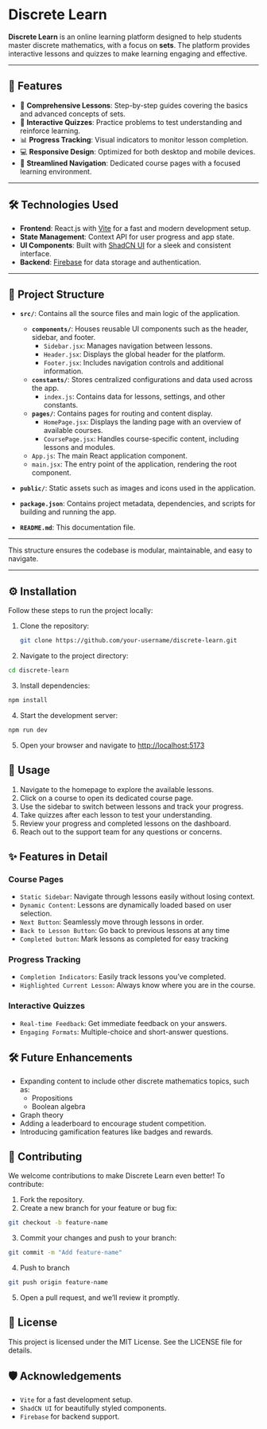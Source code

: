 # Discrete Learn

**Discrete Learn** is an online learning platform designed to help students master discrete mathematics, with a focus on **sets**. The platform provides interactive lessons and quizzes to make learning engaging and effective.

---

## 🚀 Features

- 📘 **Comprehensive Lessons**: Step-by-step guides covering the basics and advanced concepts of sets.
- 📝 **Interactive Quizzes**: Practice problems to test understanding and reinforce learning.
- 📊 **Progress Tracking**: Visual indicators to monitor lesson completion.
- 💻 **Responsive Design**: Optimized for both desktop and mobile devices.
- 🔄 **Streamlined Navigation**: Dedicated course pages with a focused learning environment.

---

## 🛠️ Technologies Used

- **Frontend**: React.js with [Vite](https://vitejs.dev/) for a fast and modern development setup.
- **State Management**: Context API for user progress and app state.
- **UI Components**: Built with [ShadCN UI](https://shadcn.dev/) for a sleek and consistent interface.
- **Backend**: [Firebase](https://firebase.google.com/) for data storage and authentication.

---

## 📂 Project Structure


- **`src/`**: Contains all the source files and main logic of the application.
  - **`components/`**: Houses reusable UI components such as the header, sidebar, and footer.
    - `Sidebar.jsx`: Manages navigation between lessons.
    - `Header.jsx`: Displays the global header for the platform.
    - `Footer.jsx`: Includes navigation controls and additional information.
  - **`constants/`**: Stores centralized configurations and data used across the app.
    - `index.js`: Contains data for lessons, settings, and other constants.
  - **`pages/`**: Contains pages for routing and content display.
    - `HomePage.jsx`: Displays the landing page with an overview of available courses.
    - `CoursePage.jsx`: Handles course-specific content, including lessons and modules.
  - `App.js`: The main React application component.
  - `main.jsx`: The entry point of the application, rendering the root component.

- **`public/`**: Static assets such as images and icons used in the application.

- **`package.json`**: Contains project metadata, dependencies, and scripts for building and running the app.

- **`README.md`**: This documentation file.

---

This structure ensures the codebase is modular, maintainable, and easy to navigate.


---

## ⚙️ Installation

Follow these steps to run the project locally:

1. Clone the repository:
   ```bash
   git clone https://github.com/your-username/discrete-learn.git
   ```

2. Navigate to the project directory:
```bash
cd discrete-learn
```

3. Install dependencies:
```bash
npm install
```

4. Start the development server:
```bash
npm run dev
```

5. Open your browser and navigate to [http://localhost:5173](http://localhost:517)

## 📖 Usage
1. Navigate to the homepage to explore the available lessons.
2. Click on a course to open its dedicated course page.
3. Use the sidebar to switch between lessons and track your progress.
4. Take quizzes after each lesson to test your understanding.
5. Review your progress and completed lessons on the dashboard.
6. Reach out to the support team for any questions or concerns.

## ✨ Features in Detail
### Course Pages
* `Static Sidebar`: Navigate through lessons easily without losing context.
* `Dynamic Content`: Lessons are dynamically loaded based on user selection.
* `Next Button`: Seamlessly move through lessons in order.
* `Back to Lesson Button`: Go back to previous lessons at any time
* `Completed button`: Mark lessons as completed for easy tracking

### Progress Tracking
* `Completion Indicators`: Easily track lessons you’ve completed.
* `Highlighted Current Lesson`: Always know where you are in the course.

### Interactive Quizzes
* `Real-time Feedback`: Get immediate feedback on your answers.
* `Engaging Formats`: Multiple-choice and short-answer questions.

## 🛠️ Future Enhancements
* Expanding content to include other discrete mathematics topics, such as:
  * Propositions
  * Boolean algebra
* Graph theory
* Adding a leaderboard to encourage student competition.
* Introducing gamification features like badges and rewards.


## 🤝 Contributing
We welcome contributions to make Discrete Learn even better! To contribute:

1. Fork the repository.
2. Create a new branch for your feature or bug fix:
```bash
git checkout -b feature-name
```
3. Commit your changes and push to your branch:
```bash
git commit -m "Add feature-name"
```
4. Push to branch
```bash
git push origin feature-name
```
5. Open a pull request, and we’ll review it promptly.

## 📄 License
This project is licensed under the MIT License. See the LICENSE file for details.

## 🛡️ Acknowledgements
* `Vite` for a fast development setup.
* `ShadCN UI` for beautifully styled components.
* `Firebase` for backend support.
